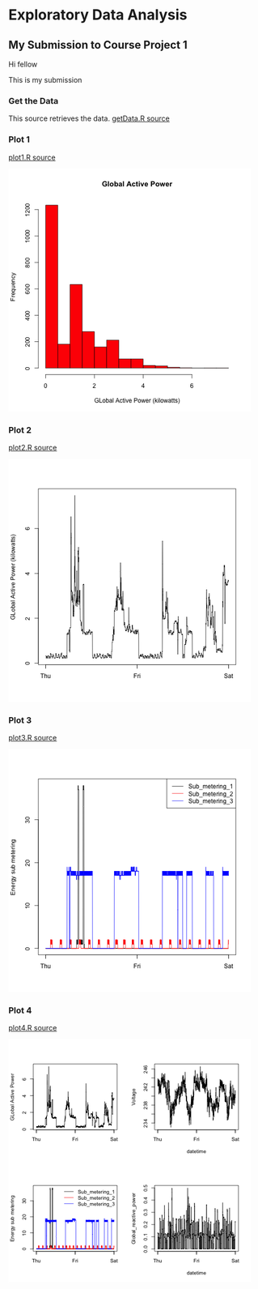# Exploratory Data Analysis
## My Submission to Course Project 1
Hi fellow

This is my submission 

### Get the Data
This source retrieves the data.
[getData.R source](getData.R)

### Plot 1 
[plot1.R source](plot1.R)

![Plot 1](plot1.png)

### Plot 2
[plot2.R source](plot2.R)

![Plot 2](plot2.png)

### Plot 3
[plot3.R source](plot3.R)

![Plot 3](plot3.png)

### Plot 4
[plot4.R source](plot4.R)

![Plot 4](plot4.png)

